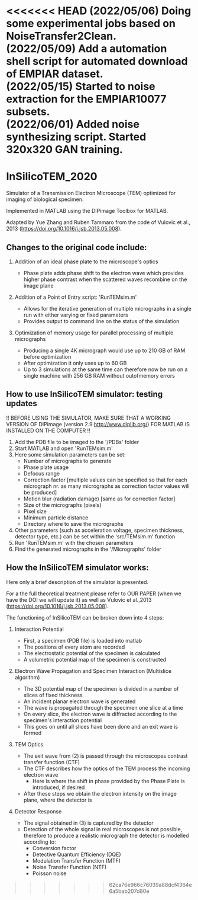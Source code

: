 <<<<<<< HEAD
(2022/05/06) Doing some experimental jobs based on NoiseTransfer2Clean.   
(2022/05/09) Add a automation shell script for automated download of EMPIAR dataset.   
(2022/05/15) Started to noise extraction for the EMPIAR10077 subsets.   
(2022/06/01) Added noise synthesizing script. Started 320x320 GAN training.   
=======
# InSilicoTEM_2020

Simulator of a Transmission Electron Microscope (TEM) optimized for imaging of biological specimen.

Implemented in MATLAB using the DIPimage Toolbox for MATLAB.

Adapted by Yue Zhang and Ruben Tammaro from the code of Vulovic et al., 2013 (https://doi.org/10.1016/j.jsb.2013.05.008).

Changes to the original code include:
  -

1) Addition of an ideal phase plate to the microscope's optics
    - Phase plate adds phase shift to the electron wave which provides higher phase contrast when the scattered waves recombine on the image plane
    
2) Addition of a Point of Entry script: 'RunTEMsim.m'
    - Allows for the iterative generation of multiple micrographs in a single run with either varying or fixed parameters
    - Provides output to command line on the status of the simulation
    
3) Optimization of memory usage for parallel processing of multiple micrographs
    - Producing a single 4K micrograph would use up to 210 GB of RAM before optimization
    - After optimization it only uses up to 60 GB
    - Up to 3 simulations at the same time can therefore now be run on a single machine with 256 GB RAM without outofmemory errors

How to use InSilicoTEM simulator: testing updates
-

!! BEFORE USING THE SIMULATOR, MAKE SURE THAT A WORKING VERSION OF DIPimage (version 2.9 http://www.diplib.org/) FOR MATLAB IS INSTALLED ON THE COMPUTER !! 

1) Add the PDB file to be imaged to the '/PDBs' folder
2) Start MATLAB and open 'RunTEMsim.m'
3) Here some simulation parameters can be set:
    - Number of micrographs to generate
    - Phase plate usage
    - Defocus range
    - Correction factor [multiple values can be specified so that for each micrograph nr. as many micrographs as correction factor values will be produced]
    - Motion blur (radiation damage) [same as for correction factor]
    - Size of the micrographs (pixels)
    - Pixel size
    - Minimum particle distance
    - Directory where to save the micrographs
4) Other parameters (such as acceleration voltage, specimen thickness, detector type, etc.) can be set within the 'src/TEMsim.m' function
5) Run 'RunTEMsim.m' with the chosen parameters
6) Find the generated micrographs in the '/Micrographs' folder

How the InSilicoTEM simulator works:
-
Here only a brief description of the simulator is presented.

For a the full theoretical treatment please refer to OUR PAPER (when we have the DOI we will update it) as well as Vulovic et al.,2013 (https://doi.org/10.1016/j.jsb.2013.05.008).

The functioning of InSilicoTEM can be broken down into 4 steps:

1) Interaction Potential
    - First, a specimen (PDB file) is loaded into matlab
    - The positions of every atom are recorded
    - The electrostatic potential of the specimen is calculated
    - A volumetric potential map of the specimen is constructed
    
2) Electron Wave Propagation and Specimen Interaction (Multislice algorithm)
    - The 3D potential map of the specimen is divided in a number of slices of fixed thickness
    - An incident planar electron wave is generated 
    - The wave is propagated through the specimen one slice at a time
    - On every slice, the electron wave is diffracted according to the specimen's interaction potential
    - This goes on until all slices have been done and an exit wave is formed
    
3) TEM Optics
    - The exit wave from (2) is passed through the microscopes contrast transfer function (CTF)
    - The CTF describes how the optics of the TEM process the incoming electron wave
      - Here is where the shift in phase provided by the Phase Plate is introduced, if desired
    - After these steps we obtain the electron intensity on the image plane, where the detector is
    
4) Detector Response
    - The signal obtained in (3) is captured by the detector
    - Detection of the whole signal in real microscopes is not possible, therefore to produce a realistic micrograph the detector is modelled according to:
      - Conversion factor
      - Detective Quantum Efficiency (DQE)
      - Modulation Transfer Function (MTF)
      - Noise Transfer Function (NTF)
      - Poisson noise
      

>>>>>>> 62ca76e966c76039a88dcf4364e6a5bab207d80e
